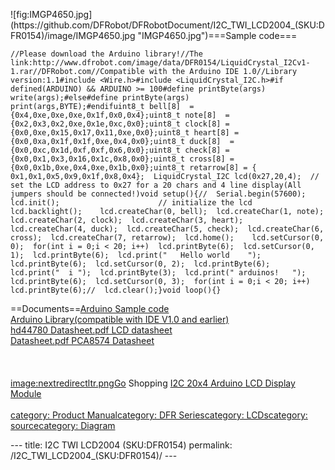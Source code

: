 <p>![fig:IMGP4650.jpg](https://github.com/DFRobot/DFRobotDocument/I2C_TWI_LCD2004_(SKU:DFR0154)/image/IMGP4650.jpg  "IMGP4650.jpg")===Sample code===</p>
<pre class="sourceCode cpp"><code class="sourceCode cpp"><span class="co">//Please download the Arduino library!//The link:http://www.dfrobot.com/image/data/DFR0154/LiquidCrystal_I2Cv1-1.rar//DFRobot.com//Compatible with the Arduino IDE 1.0//Library version:1.1#include &lt;Wire.h&gt;#include &lt;LiquidCrystal_I2C.h&gt;#if defined(ARDUINO) &amp;&amp; ARDUINO &gt;= 100#define printByte(args)  write(args);#else#define printByte(args)  print(args,BYTE);#endifuint8_t bell[8]  = {0x4,0xe,0xe,0xe,0x1f,0x0,0x4};uint8_t note[8]  = {0x2,0x3,0x2,0xe,0x1e,0xc,0x0};uint8_t clock[8] = {0x0,0xe,0x15,0x17,0x11,0xe,0x0};uint8_t heart[8] = {0x0,0xa,0x1f,0x1f,0xe,0x4,0x0};uint8_t duck[8]  = {0x0,0xc,0x1d,0xf,0xf,0x6,0x0};uint8_t check[8] = {0x0,0x1,0x3,0x16,0x1c,0x8,0x0};uint8_t cross[8] = {0x0,0x1b,0xe,0x4,0xe,0x1b,0x0};uint8_t retarrow[8] = {   0x1,0x1,0x5,0x9,0x1f,0x8,0x4};  LiquidCrystal_I2C lcd(0x27,20,4);  // set the LCD address to 0x27 for a 20 chars and 4 line display(All jumpers should be connected!)void setup(){//  Serial.begin(57600);  lcd.init();                      // initialize the lcd   lcd.backlight();    lcd.createChar(0, bell);  lcd.createChar(1, note);  lcd.createChar(2, clock);  lcd.createChar(3, heart);  lcd.createChar(4, duck);  lcd.createChar(5, check);  lcd.createChar(6, cross);  lcd.createChar(7, retarrow);  lcd.home();    lcd.setCursor(0, 0);  for(int i = 0;i &lt; 20; i++)  lcd.printByte(6);  lcd.setCursor(0, 1);  lcd.printByte(6);  lcd.print(&quot;   Hello world    &quot;);  lcd.printByte(6);  lcd.setCursor(0, 2);  lcd.printByte(6);  lcd.print(&quot;  i &quot;);  lcd.printByte(3);  lcd.print(&quot; arduinos!   &quot;);  lcd.printByte(6);  lcd.setCursor(0, 3);  for(int i = 0;i &lt; 20; i++)  lcd.printByte(6);//  lcd.clear();}void loop(){}</span></code></pre>
<p>==Documents==<a href="http://www.dfrobot.com/image/data/DFR0154/I2C_LCD2004_Sample.rar">Arduino Sample code</a><br /><a href="http://www.dfrobot.com/image/data/DFR0154/LiquidCrystal_I2Cv1-1.rar">Arduino Library(compatible with IDE V1.0 and earlier)</a><br /><a href="http://www.dfrobot.com/image/data/DFR0154/LCD2004">hd44780 Datasheet.pdf LCD datasheet</a><br /><a href="http://www.dfrobot.com/image/data/DFR0154/PCA8574">Datasheet.pdf PCA8574 Datasheet</a><br /><br /><br /><br /><a href="image:nextredirectltr.png" title="wikilink">image:nextredirectltr.pngGo</a> Shopping <a href="https://www.dfrobot.com/product-590.html">I2C 20x4 Arduino LCD Display Module</a><br /><br /><a href="category:_Product_Manual" title="wikilink">category: Product Manual</a><a href="category:_DFR_Series" title="wikilink">category: DFR Series</a><a href="category:_LCDs" title="wikilink">category: LCDs</a><a href="category:_source" title="wikilink">category: source</a><a href="category:_Diagram" title="wikilink">category: Diagram</a></p>---
title: I2C TWI LCD2004 (SKU:DFR0154)
permalink: /I2C_TWI_LCD2004_(SKU:DFR0154)/
---

